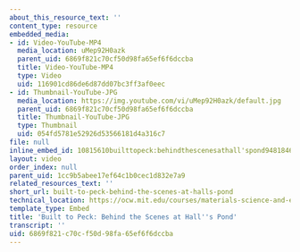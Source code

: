 ```yaml
---
about_this_resource_text: ''
content_type: resource
embedded_media:
- id: Video-YouTube-MP4
  media_location: uMep92H0azk
  parent_uid: 6869f821c70cf50d98fa65ef6f6dccba
  title: Video-YouTube-MP4
  type: Video
  uid: 116901cd86de6d87dd07bc3ff3af0eec
- id: Thumbnail-YouTube-JPG
  media_location: https://img.youtube.com/vi/uMep92H0azk/default.jpg
  parent_uid: 6869f821c70cf50d98fa65ef6f6dccba
  title: Thumbnail-YouTube-JPG
  type: Thumbnail
  uid: 054fd5781e52926d53566181d4a316c7
file: null
inline_embed_id: 10815610builttopeck:behindthescenesathall'spond94818466
layout: video
order_index: null
parent_uid: 1cc9b5abee17ef64c1b0cec1d832e7a9
related_resources_text: ''
short_url: built-to-peck-behind-the-scenes-at-halls-pond
technical_location: https://ocw.mit.edu/courses/materials-science-and-engineering/3-054-cellular-solids-structure-properties-and-applications-spring-2015/woodpecker-videos/built-to-peck-behind-the-scenes-at-halls-pond
template_type: Embed
title: 'Built to Peck: Behind the Scenes at Hall''s Pond'
transcript: ''
uid: 6869f821-c70c-f50d-98fa-65ef6f6dccba
---
```

